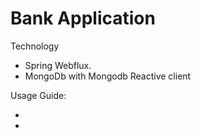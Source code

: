 # Bank Application

<p> Technology </p>
<ul>
  <li>Spring Webflux.</li>
  <li>MongoDb with Mongodb Reactive client</li>
</ul>

<p> Usage Guide: </p>
<ul>
  <li></li>
  <li></li>
</ul>
   


   
